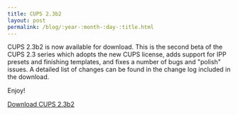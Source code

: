 ```yaml
---
title: CUPS 2.3b2
layout: post
permalink: /blog/:year-:month-:day-:title.html
---
```


CUPS 2.3b2 is now available for download.  This is the second beta of the CUPS 2.3 series which adopts the new CUPS license, adds support for IPP presets and finishing templates, and fixes a number of bugs and "polish" issues.  A detailed list of changes can be found in the change log included in the download.

Enjoy!

<a class="btn btn-default" href="https://github.com/apple/cups/releases/tag/v2.3b2">Download CUPS 2.3b2</a>
